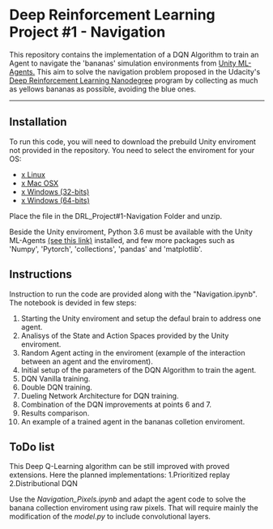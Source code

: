 # Deep Reinforcement Learning Project #1 - Navigation

This repository contains the implementation of a DQN Algorithm to train an Agent to navigate the 'bananas' simulation environments from [Unity ML-Agents.](https://github.com/Unity-Technologies/ml-agents/blob/master/docs/Installation.md)
This aim to solve the navigation problem proposed in the Udacity's [Deep Reinforcement Learning Nanodegree](https://www.udacity.com/course/deep-reinforcement-learning-nanodegree--nd893) program by collecting as much as yellows bananas as possible, avoiding the blue ones.

---

## Installation

To run this code, you will need to download the prebuild Unity enviroment not provided in the repository. You need to select the enviroment for your OS:
* [x Linux](https://s3-us-west-1.amazonaws.com/udacity-drlnd/P1/Banana/Banana_Linux.zip)
* [x Mac OSX](https://s3-us-west-1.amazonaws.com/udacity-drlnd/P1/Banana/Banana.app.zip)
* [x Windows (32-bits)](https://s3-us-west-1.amazonaws.com/udacity-drlnd/P1/Banana/Banana_Windows_x86.zip)
* [x Windows (64-bits)](https://s3-us-west-1.amazonaws.com/udacity-drlnd/P1/Banana/Banana_Windows_x86_64.zip)

Place the file in the DRL_Project#1-Navigation Folder and unzip.

Beside the Unity enviroment, Python 3.6 must be available with the Unity ML-Agents [(see this link)](https://github.com/Unity-Technologies/ml-agents/blob/master/docs/Installation.md) installed, and few more packages such as 'Numpy', 'Pytorch', 'collections', 'pandas' and 'matplotlib'.
 
## Instructions

Instruction to run the code are provided along with the "Navigation.ipynb".
The notebook is devided in few steps:
1. Starting the Unity enviroment and setup the defaul brain to address one agent.
2. Analisys of the State and Action Spaces provided by the Unity enviroment.
3. Random Agent acting in the enviroment (example of the interaction between an agent and the enviroment).
4. Initial setup of the parameters of the DQN Algorithm to train the agent.
5. DQN Vanilla training.
6. Double DQN training.
7. Dueling Network Architecture for DQN training.
8. Combination of the DQN improvements at points 6 and 7.
9. Results comparison.
10. An example of a trained agent in the bananas colletion enviroment.

## ToDo list

This Deep Q-Learning algorithm can be still improved with proved extensions.
Here the planned implementations:
1.Prioritized replay
2.Distributional DQN

Use the *Navigation_Pixels.ipynb* and adapt the agent code to solve the banana collection enviroment using raw pixels. That will require mainly the modification of the *model.py* to include convolutional layers.
